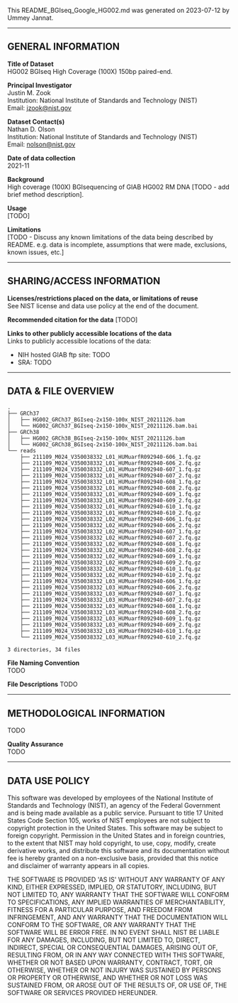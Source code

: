 This README_BGIseq_Google_HG002.md was generated on 2023-07-12 by Ummey Jannat.

------------------- 
GENERAL INFORMATION
-------------------

**Title of Dataset**\
HG002 BGIseq High Coverage (100X) 150bp paired-end.

**Principal Investigator**\
Justin M. Zook\
Institution: National Institute of Standards and Technology (NIST)\
Email: jzook@nist.gov

**Dataset Contact(s)**\
Nathan D. Olson\
Institution: National Institute of Standards and Technology (NIST)\
Email: nolson@nist.gov

**Date of data collection**\
2021-11

**Background**\
High coverage (100X) BGIsequencing of GIAB HG002 RM DNA [TODO - add brief method description].

**Usage**\
[TODO]

**Limitations**\
[TODO - Discuss any known limitations of the data being described by
README. e.g. data is incomplete, assumptions that were made, exclusions, known
issues, etc.]

--------------------------
SHARING/ACCESS INFORMATION
--------------------------

**Licenses/restrictions placed on the data, or limitations of reuse**\
See NIST license and data use policy at the end of the document.

**Recommended citation for the data**
[TODO]

**Links to other publicly accessible locations of the data**\
Links to publicly accessible locations of the data:

- NIH hosted GIAB ftp site: TODO
- SRA: TODO 

--------------------
DATA & FILE OVERVIEW
--------------------
 
```
.
├── GRCh37
│   ├── HG002_GRCh37_BGIseq-2x150-100x_NIST_20211126.bam
│   └── HG002_GRCh37_BGIseq-2x150-100x_NIST_20211126.bam.bai
├── GRCh38
│   ├── HG002_GRCh38_BGIseq-2x150-100x_NIST_20211126.bam
│   └── HG002_GRCh38_BGIseq-2x150-100x_NIST_20211126.bam.bai
└── reads
    ├── 211109_M024_V350038332_L01_HUMuarfR092940-606_1.fq.gz
    ├── 211109_M024_V350038332_L01_HUMuarfR092940-606_2.fq.gz
    ├── 211109_M024_V350038332_L01_HUMuarfR092940-607_1.fq.gz
    ├── 211109_M024_V350038332_L01_HUMuarfR092940-607_2.fq.gz
    ├── 211109_M024_V350038332_L01_HUMuarfR092940-608_1.fq.gz
    ├── 211109_M024_V350038332_L01_HUMuarfR092940-608_2.fq.gz
    ├── 211109_M024_V350038332_L01_HUMuarfR092940-609_1.fq.gz
    ├── 211109_M024_V350038332_L01_HUMuarfR092940-609_2.fq.gz
    ├── 211109_M024_V350038332_L01_HUMuarfR092940-610_1.fq.gz
    ├── 211109_M024_V350038332_L01_HUMuarfR092940-610_2.fq.gz
    ├── 211109_M024_V350038332_L02_HUMuarfR092940-606_1.fq.gz
    ├── 211109_M024_V350038332_L02_HUMuarfR092940-606_2.fq.gz
    ├── 211109_M024_V350038332_L02_HUMuarfR092940-607_1.fq.gz
    ├── 211109_M024_V350038332_L02_HUMuarfR092940-607_2.fq.gz
    ├── 211109_M024_V350038332_L02_HUMuarfR092940-608_1.fq.gz
    ├── 211109_M024_V350038332_L02_HUMuarfR092940-608_2.fq.gz
    ├── 211109_M024_V350038332_L02_HUMuarfR092940-609_1.fq.gz
    ├── 211109_M024_V350038332_L02_HUMuarfR092940-609_2.fq.gz
    ├── 211109_M024_V350038332_L02_HUMuarfR092940-610_1.fq.gz
    ├── 211109_M024_V350038332_L02_HUMuarfR092940-610_2.fq.gz
    ├── 211109_M024_V350038332_L03_HUMuarfR092940-606_1.fq.gz
    ├── 211109_M024_V350038332_L03_HUMuarfR092940-606_2.fq.gz
    ├── 211109_M024_V350038332_L03_HUMuarfR092940-607_1.fq.gz
    ├── 211109_M024_V350038332_L03_HUMuarfR092940-607_2.fq.gz
    ├── 211109_M024_V350038332_L03_HUMuarfR092940-608_1.fq.gz
    ├── 211109_M024_V350038332_L03_HUMuarfR092940-608_2.fq.gz
    ├── 211109_M024_V350038332_L03_HUMuarfR092940-609_1.fq.gz
    ├── 211109_M024_V350038332_L03_HUMuarfR092940-609_2.fq.gz
    ├── 211109_M024_V350038332_L03_HUMuarfR092940-610_1.fq.gz
    └── 211109_M024_V350038332_L03_HUMuarfR092940-610_2.fq.gz

3 directories, 34 files
```


**File Naming Convention**\
TODO

**File Descriptions**
TODO

--------------------------
METHODOLOGICAL INFORMATION
--------------------------
TODO

**Quality Assurance**\
TODO

--------------------------
DATA USE POLICY
--------------------------

This software was developed by employees of the National Institute of Standards
and Technology (NIST), an agency of the Federal Government and is being made
available as a public service. Pursuant to title 17 United States Code Section
105, works of NIST employees are not subject to copyright protection in the
United States. This software may be subject to foreign copyright. Permission in
the United States and in foreign countries, to the extent that NIST may hold
copyright, to use, copy, modify, create derivative works, and distribute this
software and its documentation without fee is hereby granted on a non-exclusive
basis, provided that this notice and disclaimer of warranty appears in all
copies.

THE SOFTWARE IS PROVIDED 'AS IS' WITHOUT ANY WARRANTY OF ANY KIND, EITHER
EXPRESSED, IMPLIED, OR STATUTORY, INCLUDING, BUT NOT LIMITED TO, ANY WARRANTY
THAT THE SOFTWARE WILL CONFORM TO SPECIFICATIONS, ANY IMPLIED WARRANTIES OF
MERCHANTABILITY, FITNESS FOR A PARTICULAR PURPOSE, AND FREEDOM FROM
INFRINGEMENT, AND ANY WARRANTY THAT THE DOCUMENTATION WILL CONFORM TO THE
SOFTWARE, OR ANY WARRANTY THAT THE SOFTWARE WILL BE ERROR FREE. IN NO EVENT
SHALL NIST BE LIABLE FOR ANY DAMAGES, INCLUDING, BUT NOT LIMITED TO, DIRECT,
INDIRECT, SPECIAL OR CONSEQUENTIAL DAMAGES, ARISING OUT OF, RESULTING FROM, OR
IN ANY WAY CONNECTED WITH THIS SOFTWARE, WHETHER OR NOT BASED UPON WARRANTY,
CONTRACT, TORT, OR OTHERWISE, WHETHER OR NOT INJURY WAS SUSTAINED BY PERSONS OR
PROPERTY OR OTHERWISE, AND WHETHER OR NOT LOSS WAS SUSTAINED FROM, OR AROSE OUT
OF THE RESULTS OF, OR USE OF, THE SOFTWARE OR SERVICES PROVIDED HEREUNDER.

